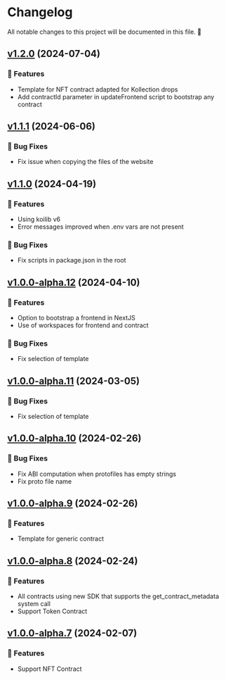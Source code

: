 # Changelog

All notable changes to this project will be documented in this file. 🤘

## [v1.2.0](https://github.com/joticajulian/koinos-contract/releases/tag/v1.2.0) (2024-07-04)

### 🚀 Features

- Template for NFT contract adapted for Kollection drops
- Add contractId parameter in updateFrontend script to bootstrap any contract

## [v1.1.1](https://github.com/joticajulian/koinos-contract/releases/tag/v1.1.1) (2024-06-06)

### 🐛 Bug Fixes

- Fix issue when copying the files of the website

## [v1.1.0](https://github.com/joticajulian/koinos-contract/releases/tag/v1.1.0) (2024-04-19)

### 🚀 Features

- Using koilib v6
- Error messages improved when .env vars are not present

### 🐛 Bug Fixes

- Fix scripts in package.json in the root

## [v1.0.0-alpha.12](https://github.com/joticajulian/koinos-contract/releases/tag/v1.0.0-alpha.12) (2024-04-10)

### 🚀 Features

- Option to bootstrap a frontend in NextJS
- Use of workspaces for frontend and contract

### 🐛 Bug Fixes

- Fix selection of template

## [v1.0.0-alpha.11](https://github.com/joticajulian/koinos-contract/releases/tag/v1.0.0-alpha.11) (2024-03-05)

### 🐛 Bug Fixes

- Fix selection of template

## [v1.0.0-alpha.10](https://github.com/joticajulian/koinos-contract/releases/tag/v1.0.0-alpha.10) (2024-02-26)

### 🐛 Bug Fixes

- Fix ABI computation when protofiles has empty strings
- Fix proto file name

## [v1.0.0-alpha.9](https://github.com/joticajulian/koinos-contract/releases/tag/v1.0.0-alpha.9) (2024-02-26)

### 🚀 Features

- Template for generic contract

## [v1.0.0-alpha.8](https://github.com/joticajulian/koinos-contract/releases/tag/v1.0.0-alpha.8) (2024-02-24)

### 🚀 Features

- All contracts using new SDK that supports the get_contract_metadata system call
- Support Token Contract

## [v1.0.0-alpha.7](https://github.com/joticajulian/koinos-contract/releases/tag/v1.0.0-alpha.7) (2024-02-07)

### 🚀 Features

- Support NFT Contract
